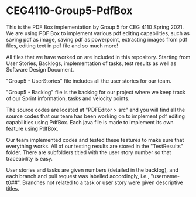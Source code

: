 # CEG4110-Group5-PdfBox
This is the PDF Box implementation by Group 5 for CEG 4110 Spring 2021. We are using PDF Box to implement various pdf editing capabilities, such as saving pdf as image, saving pdf as powerpoint, extracting images from pdf files, editing text in pdf file and so much more!

All files that we have worked on are included in this repository. Starting from User Stories, Backlogs, implementation of tasks, test results as well as Software Design Document.

"Group5 - UserStories" file includes all the user stories for our team.

"Group5 - Backlog" file is the backlog for our project where we keep track of our Sprint information, tasks and velocity points.

The source codes are located at "PDFEditor > src" and you will find all the source codes that our team has been working on to implement pdf editing capabilities using PdfBox. Each java file is made to implement its own feature using PdfBox. 

Our team implemented codes and tested these features to make sure that everything works. All of our testing results are stored in the "TestResults" folder. There are subfolders titled with the user story number so that traceability is easy.

User stories and tasks are given numbers (detailed in the backlog), and each branch and pull request was labelled accordingly, i.e., "username-t0##". Branches not related to a task or user story were given descriptive titles.
